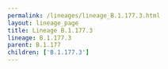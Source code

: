 ```yaml
---
permalink: /lineages/lineage_B.1.177.3.html
layout: lineage_page
title: Lineage B.1.177.3
lineage: B.1.177.3
parent: B.1.177
children: ['B.1.177.3']
---
```

